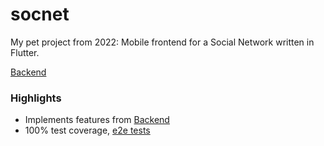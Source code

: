 # socnet

My pet project from 2022: Mobile frontend for a Social Network written in Flutter.

[Backend](https://github.com/k0marov/go-socnet)

### Highlights

- Implements features from [Backend](https://github.com/k0marov/go-socnet)
- 100% test coverage, [e2e tests](./test/e2e)